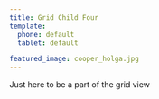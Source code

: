 ```yaml
---
title: Grid Child Four
template: 
  phone: default
  tablet: default

featured_image: cooper_holga.jpg
---
```


Just here to be a part of the grid view
